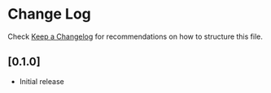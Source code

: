 # Change Log

Check [Keep a Changelog](http://keepachangelog.com/) for recommendations on how to structure this file.

## [0.1.0]

- Initial release

